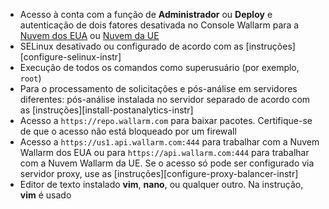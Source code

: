 * Acesso à conta com a função de **Administrador** ou **Deploy** e autenticação de dois fatores desativada no Console Wallarm para a [Nuvem dos EUA](https://us1.my.wallarm.com/) ou [Nuvem da UE](https://my.wallarm.com/)
* SELinux desativado ou configurado de acordo com as [instruções][configure-selinux-instr]
* Execução de todos os comandos como superusuário (por exemplo, `root`)
* Para o processamento de solicitações e pós-análise em servidores diferentes: pós-análise instalada no servidor separado de acordo com as [instruções][install-postanalytics-instr]
* Acesso a `https://repo.wallarm.com` para baixar pacotes. Certifique-se de que o acesso não está bloqueado por um firewall
* Acesso a `https://us1.api.wallarm.com:444` para trabalhar com a Nuvem Wallarm dos EUA ou para `https://api.wallarm.com:444` para trabalhar com a Nuvem Wallarm da UE. Se o acesso só pode ser configurado via servidor proxy, use as [instruções][configure-proxy-balancer-instr]
* Editor de texto instalado **vim**, **nano**, ou qualquer outro. Na instrução, **vim** é usado
